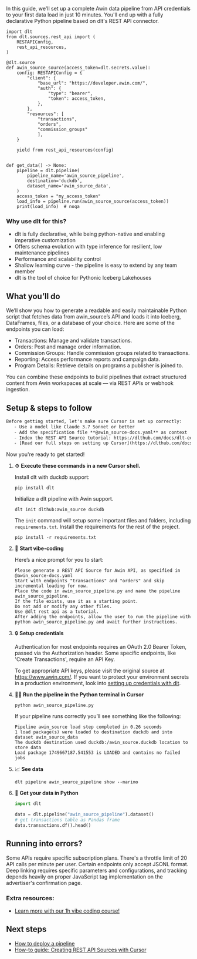 In this guide, we'll set up a complete Awin data pipeline from API credentials to your first data load in just 10 minutes. You'll end up with a fully declarative Python pipeline based on dlt's REST API connector.

```python-outcome
import dlt
from dlt.sources.rest_api import (
    RESTAPIConfig,
    rest_api_resources,
)

@dlt.source
def awin_source_source(access_token=dlt.secrets.value):
    config: RESTAPIConfig = {
        "client": {
            "base_url": "https://developer.awin.com/",
            "auth": {
                "type": "bearer",
                "token": access_token,
            },
        },
        "resources": [
            "transactions",
            "orders",
            "commission_groups"
            ],
    }

    yield from rest_api_resources(config)


def get_data() -> None:
    pipeline = dlt.pipeline(
        pipeline_name='awin_source_pipeline',
        destination='duckdb',
        dataset_name='awin_source_data', 
    )
    access_token = "my_access_token"
    load_info = pipeline.run(awin_source_source(access_token))
    print(load_info)  # noqa
```

### Why use dlt for this?

- dlt is fully declarative, while being python-native and enabling imperative customization
- Offers schema evolution with type inference for resilient, low maintenance pipelines
- Performance and scalability control
- Shallow learning curve - the pipeline is easy to extend by any team member
- dlt is the tool of choice for Pythonic Iceberg Lakehouses

## What you’ll do

We’ll show you how to generate a readable and easily maintainable Python script that fetches data from awin_source’s API and loads it into Iceberg, DataFrames, files, or a database of your choice. Here are some of the endpoints you can load:

- Transactions: Manage and validate transactions.
- Orders: Post and manage order information.
- Commission Groups: Handle commission groups related to transactions.
- Reporting: Access performance reports and campaign data.
- Program Details: Retrieve details on programs a publisher is joined to.

You can combine these endpoints to build pipelines that extract structured content from Awin workspaces at scale — via REST APIs or webhook ingestion.

## Setup & steps to follow

```default
Before getting started, let's make sure Cursor is set up correctly:
   - Use a model like Claude 3.7 Sonnet or better
   - Add the specification file **@awin_source-docs.yaml** as context
   - Index the REST API Source tutorial: https://dlthub.com/docs/dlt-ecosystem/verified-sources/rest_api/ and add it to context as **@dlt rest api**
   - [Read our full steps on setting up Cursor](https://dlthub.com/docs/dlt-ecosystem/llm-tooling/cursor-restapi#23-configuring-cursor-with-documentation)
```

Now you're ready to get started! 

1. ⚙️ **Execute these commands in a new Cursor shell.**
    
    Install dlt with duckdb support:
    ```shell
    pip install dlt
    ```

    Initialize a dlt pipeline with Awin support.
    ```shell
    dlt init dlthub:awin_source duckdb
    ```

    The `init` command will setup some important files and folders, including `requirements.txt`. Install the requirements for the rest of the project.
    ```shell
    pip install -r requirements.txt
    ```
    
2. 🤠 **Start vibe-coding**
    
    Here’s a nice prompt for you to start: 
    
    ```prompt
    Please generate a REST API Source for Awin API, as specified in @awin_source-docs.yaml 
    Start with endpoints "transactions" and "orders" and skip incremental loading for now. 
    Place the code in awin_source_pipeline.py and name the pipeline awin_source_pipeline. 
    If the file exists, use it as a starting point. 
    Do not add or modify any other files. 
    Use @dlt rest api as a tutorial. 
    After adding the endpoints, allow the user to run the pipeline with python awin_source_pipeline.py and await further instructions.
    ```

    
3. 🔒 **Setup credentials** 
    
    Authentication for most endpoints requires an OAuth 2.0 Bearer Token, passed via the Authorization header. Some specific endpoints, like 'Create Transactions', require an API Key.
    
    To get appropriate API keys, please visit the original source at https://www.awin.com/.
    If you want to protect your environment secrets in a production environment, look into [setting up credentials with dlt](https://dlthub.com/docs/walkthroughs/add_credentials).
    
4. 🏃‍♀️ **Run the pipeline in the Python terminal in Cursor**
    
    ```shell
    python awin_source_pipeline.py
    ```
    
    If your pipeline runs correctly you’ll see something like the following:
    
    ```shell
    Pipeline awin_source load step completed in 0.26 seconds
    1 load package(s) were loaded to destination duckdb and into dataset awin_source_data
    The duckdb destination used duckdb:/awin_source.duckdb location to store data
    Load package 1749667187.541553 is LOADED and contains no failed jobs
    ```
    
5. 📈 **See data**
    
    ```shell
    dlt pipeline awin_source_pipeline show --marimo
    ```
    
6. 🐍 **Get your data in Python**
    
    ```python
    import dlt

   data = dlt.pipeline("awin_source_pipeline").dataset()
   # get transactions table as Pandas frame
   data.transactions.df().head()
    ```

## Running into errors?

Some APIs require specific subscription plans. There's a throttle limit of 20 API calls per minute per user. Certain endpoints only accept JSONL format. Deep linking requires specific parameters and configurations, and tracking depends heavily on proper JavaScript tag implementation on the advertiser's confirmation page.

### Extra resources:

- [Learn more with our 1h vibe coding course!](https://www.youtube.com/watch?v=GGid70rnJuM)

## Next steps

- [How to deploy a pipeline](https://dlthub.com/docs/walkthroughs/deploy-a-pipeline)
- [How-to guide: Creating REST API Sources with Cursor](https://dlthub.com/docs/dlt-ecosystem/llm-tooling/cursor-restapi)